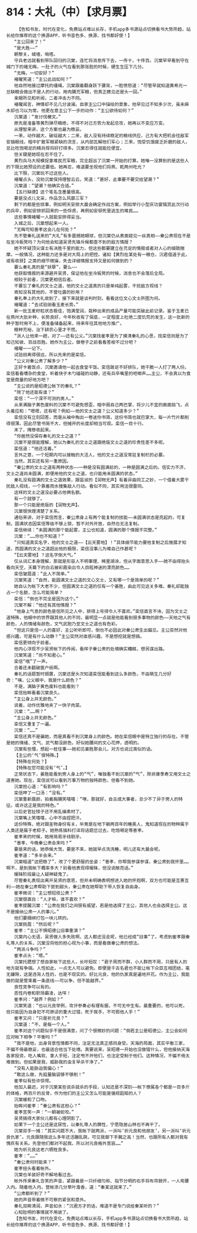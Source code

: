 # 814：大礼（中）【求月票】
        【告知书友，时代在变化，免费站点难以长存，手机app多书源站点切换看书大势所趋，站长给你推荐的这个换源APP，听书音色多、换源、找书都好使！】
       “主公回来了！”
       “是大胜——”
       朝黎关，城墙，哨塔。
       守兵老远就看到带队回归的沉棠，连忙将消息传下去，一传十，十传百。沉棠早早看到守在城门下的褚无晦，一肚子的火气在看到那张脸的时候，硬生生压下几分。
       “无晦，一切安好？”
       褚曜笑道：“主公此战如何？”
       他自然地接过摩托的缰绳，沉棠跟着翻身跃下骡背，一脸愤怒道：“尽管早就知道黄希光一旦缺粮会做出不是人的行动，用肉脯充军粮，但真正瞧见还是头一回。”
       亲眼所见和听闻，二者冲击力不同。
       褚曜闻言，神情却不见几分波澜。自家主公口中描绘的景象，他早见过不知多少次，虽未麻木却也习以为常。他更在意主公下一步的动作：“主公欲待如何？”
       沉棠道：“发讨伐檄文。”
       原先是准备等黄烈弹尽粮绝，不得不对己方势力发起总攻，她再以不变应万变。
       从理智来讲，这个方案也最为稳妥。
       一来，动作越大，破绽越大；二来，敌人没有持续稳定的粮线供应，己方有大把机会往敌军安插眼线，暗中扩散军粮紧缺的流言，从内部瓦解他们军心；三来，饱受饥饿疲乏折磨的敌人，总比吃饱喝足的精兵悍将好打得多。沉棠忍得住就能捡便宜。
       但关键是她现在忍不住了。
       黄烈兵马大规模捉拿难民充军粮，完全超出了沉棠一开始的打算。她唯一没算到的是这些人的下限比她预设的还要低。她再忍，难道要坐视他们将燕、乾两州吃光？
       比下限，沉棠玩不过这些人。
       褚曜点头，没劝沉棠保持理智云云，笑道：“甚好，此事要不要交给望潮？”
       沉棠道：“望潮？他确实合适。”
       【五行缺德】这个笔名含墨量很高。
       要是没点儿文采，作品怎么风靡三军？
       剩下的都是些琐事，例如明天安排大晨会确定作战方案，例如举行小型庆功宴犒赏此次行动的兵卒，例如安排抓回来的一些俘虏，再例如安顿死里逃生的难民……
       这些事情褚曜一人就能安排得妥当。
       入城之后，沉棠想起来一人。
       “无晦可知善孝这会儿在何处？”
       先不管秦礼送来的“大礼”有多震撼她眼球，但沉棠仍从表面窥见一丝真相——秦公肃现在不是在坐冷板凳吗？为何他会知道吴贤先锋斥候都查不到的敌方情报？
       她不怀疑顶尖谋士有决胜千里的能力，但这些都要建立在充足的情报或者对人心的细致揣摩。一般情况，这种能力还多是对大局上的把控。诸如【黄烈在某处有一粮仓，沉君借道于此，或有收获】之类的细节微操，失去详细情报支持又是如何做到的？
       要么秦礼真的是“妖孽”，要么——
       他获取情报的来源避开吴贤，保证他在坐冷板凳的时候，消息也不会落后全局。
       相较于前者，沉棠更相信后者。
       不要忘了秦礼的文士之道，他的文士之道真的只是单纯起雾，干扰敌方视线？
       焉知没有其他的，不曾吐露的妙用？
       秦礼奉上的大礼收到了，接下来就是谈判时刻，看看这位文心文士所图为何。
       褚曜道：“去试验田看玉麦长势。”
       新一批玉麦籽粒状态极佳，饱满莹润，栽种出来的成品产量可能突破此前记录。鉴于玉麦已在燕州大批补种，长势良好，今年秋收有了保底，一定程度上杜绝二度饥荒的发生，这一批新的种子暂时用不上，便准备储备起来，待来年往其他地方推广。
       粮种充裕，治下耕农心里才不慌。
       “派人让他来一趟，对了——还有公义。”沉棠找崔孝是为了摸清秦礼的心思，找栾信则是为了知己知彼、百战百胜。她作为主公，做卷子之前看看答桉不过分吧？
       褚曜一一记下。
       试验田离得很远，所以先来的是栾信。
       “公义对秦公肃了解多少？”
       正好卡着饭点，沉棠邀请他一起去食堂干饭。栾信跛足不好排队，她干脆一人打了两人份。栾信看看嘈杂的食堂，听着快子木勺磕碰的动静，还有兵卒嘴里的吧唧声……主公，不会真以为食堂是商量的好地方吧？
       “主公说的是昭德公帐下的秦礼？”
       “除了他还能有谁？”
       栾信：“一个深不可测的男人。”
       从来满脑子黄色废料的沉棠不可避免想歪，暗中扇自己两巴掌，将少儿不宜的画面拍飞，点头着应和：“嗯嗯，还有呢？例如——他的文士之道？公义知道多少？”
       栾信没有立刻回答，而是从袖中掏出一卷迷你书简，这份书简也就巴掌大，每一片竹片都削得很薄。因此尽管书简不大，但摊开的长度却相当可观。栾信一目十行。
       末了，掩卷收起来。
       “你居然没保存秦礼的文士之道？”
       沉棠不是很能理解，她以为秦礼的文士之道跟绝版文士之道的珍贵性差不多呢。
       栾信道：“他还活着。”
       言外之意，一个短期内可以接触的大活人，他的文士之道没常驻复制栏的必要。
       当然，其实还有另一重原因。
       “秦公肃的文士之道有两种状态——一种是没有圆满前的，一种是圆满之后的。信实力不济，文士之道尚未圆满，即便用他的文士之道，也只能用未圆满的状态。”
       秦礼没有圆满的文士之道效果，跟苗淑的【润物无声】有着异曲同工之妙，一个借着大雾干扰敌人视线，一个靠着雨水搜集敌人行动。看似不同，其实用法很雷同。
       这样的文士之道没必要占他俩名额。
       有一个就够了。
       那一个只能是绝版的【润物无声】。
       沉棠很快理清楚了关系。
       通俗来讲，对于栾信而言，秦公肃身上有两个能复制的技能——未圆满状态是亮起的，可复制，圆满状态因栾信等级不够上锁，暂不对外开放，自然也无法复制。
       栾信继续：“未圆满的那个能起雾，主公也知道，圆满的那个情报不完整。”
       沉棠：“……你也不知道？”
       “只知道真实名字，他的文士之道——【云天雾地】！”具体细节能力要他复制之后施展才知道，而圆满的文士之道超出他的极限，栾信没事儿为难自己作甚呢？
       “【云天雾地】？这名字倒大气。”
       仅从词汇本身理解，那就是形容人不明事理、稀里湖涂，但从字面意思入手——她不由得抬头看向天空，天幕下的白云被彩霞染出令人目眩神迷的漂亮颜色……
       栾信皱眉道：“此人不简单。”
       沉棠笑道：“自然，能圆满文士之道的文心文士，又有哪一个是简单的呢？”
       她自认为帐下大老不少，但圆满文士之道的仅有一个姜胜，由此可见这关多难。秦礼却能独占一个名额，怎么可能简单？
       栾信：“倒也不完全是因为这个。”
       沉棠不解：“他还有其他情报？”
       “他身上气息的颜色是信所见之人中，排得上号得令人不喜欢。”栾信直言不讳，因为文士之道特殊，他眼中的世界跟其他人的不同，最明显一点就是他能看到很多事物的颜色——天地之气有颜色，人的情绪有颜色，文气武胆乃至文士之道也有色彩。
       “但这只是信一人的喜好，主公听听即可，倒也不必因此对秦公肃生出偏见。主公突然对他感兴趣，可是有什么动静？”主公突然对谁感兴趣，不是想挖就是想搞。
       栾信更倾向于前者。
       他内心浮现不少吴贤帐下的传闻，看样子秦公肃的处境确实糟糕，想另谋出路。
       沉棠笑道：“尚不知君心。”
       栾信“哦”了一声。
       合着还未戳破窗户纸啊。
       秦礼的话题暂时搁置，沉棠还是头次知道栾信能看到这么多颜色，不由萌生几分好奇：“咦，公义眼中，我是什么颜色？”
       不是，满脑子黄色废料也能看到？
       栾信抬眸看着沉棠良久。
       “主公身上并无颜色。”
       说着，动作优雅地夹了一快子肉菜。
       沉棠：“……啊？”
       “主公身上并无颜色。”
       栾信又重复了一遍。
       沉棠：“……”
       栾信还真不是骗她，而是真看不到沉棠身上的颜色。她在栾信眼中是特立独行的存在。不管是她的情绪、文气、武气都没颜色，好似她腰间的文心花押，透明的。
       沉棠有些懵，想起一桩往事——她初见姜胜那会儿，对方也说过类似的话。
       【主公的‘气’很特殊。】
       【特殊在何处？】
       【特殊在您可能没有‘气’。】
       正常状态下，姜胜能看到旁人身上的“气”，唯独看不到沉棠的“气”，除非康季寿又用文士之道害她。现在，栾信说可以看到万事万物的独特颜色，但看不到她。
       沉棠担心道：“有影响吗？”
       栾信呷了一口汤：“没有。”
       沉棠重新展颜，拍着胸脯笑嘻嘻：“嘿，那就好，自古成大事者，总少不了异于旁人的特征。或许这正是我的特色。”
       以后史官扯犊子还不用乱编素材了。
       沉棠嘴上笑嘻嘻，心中不由捏把汗。
       这份特殊，绝对跟圣物身份有关，毕竟是在地下躺两百年的睡美人，鬼知道现在的物种属于人类还是属于老粽子。她熟练插科打诨将话题岔过去，吃饱喝足等善孝。
       崔孝来的时候，她用简易牙线剔牙。
       “善孝，今晚秦公肃会来吗？”
       要是来的话，她恭候大驾，要是不来，她就早点洗洗睡，明儿还有大晨会呢。
       崔孝道：“多半会来。”
       沉棠暗道“这把稳了”，改了个更舒服的坐姿：“善孝，你帮我参谋参谋，秦公肃到我怀里……啊不，是到我帐下概率多大？别看他表现得暧昧，但没说敞亮话。”
       暧昧阶段最让人疑神疑鬼了。
       尽管秦礼表现出离开吴贤的意思，但并未明确表明想进入她的怀抱啊，双方也可能是互惠互利——她在秦公肃帮助下尝到甜头，秦公肃在她帮助下带人恢复自由身。
       崔孝微诧：“主公想招揽公肃？”
       沉棠很直白：“人才嘛，谁不喜欢？”
       崔孝提醒沉棠：“公肃在我们之间很有威望，若是他选择了主公，其他人也会选择主公。这不是接纳公肃一人的事儿。”
       他们要捆绑打包一块儿转的。
       沉棠挑眉：“然后呢？”
       崔孝：“主公不惧昭德公旧事重演？”
       沉棠内心无语，吴贤做人多失败啊，这人都还没走呢，他已经成“旧事”了。考虑到崔孝跟秦礼等人的关系，沉棠没将他的担心视为小事，而是看做秦公肃的想法。
       “两派斗争吗？”
       崔孝点头：“嗯。”
       沉棠托腮想了想自家帐下这些人，长吁短叹：“君子周而不群，小人群而不周，只是有人的地方就有争端。人性如此，一点无人可以避免。即便是千古名君也不能让帐下众臣互相团结，毫无嫌隙，这是违背人性的，也是不现实的。好比元良，他的仇家真是遍地开花。作为主公，我能做的就是管束着一条底线——可以争，但不能越界。”
       良性竞争可以有的。
       恶性内卷和职场霸凌，达咩！
       崔孝问：“越界？例如？”
       沉棠笑道：“也以元良举例，攻讦参奏必有理有据，不可无中生有。最重要的，他可以死，但只能因为自身犯不可原谅的重大过错，死于我手，不可假他人手！”
       崔孝又问：“只是祈元良？”
       沉棠道：“不，是每一个人。”
       崔孝对这个问题似乎不是很满意，问了个很微妙的问题：“倘若主公是昭德公，主公会如何应对帐下相争？平衡吗？”
       “我不是他，出身背景性情都不同，注定无法真正感同身受。天海的局面，其实平衡三家，不偏不倚最稳妥，也最适合他当下处境。真要说来，吴昭德一开始也没做错什么，但他接纳天海各家投资，吃人嘴软、拿人手短，注定甩不开他们，也注定受制于他们。这种情况，不偏不倚太难做到。但如果是我，威胁我的虫豸早杀干净了。”
       “没有人能胁迫我偏心！”
       “敢这么做，先掂量脑袋够不够削！”
       崔孝似有些许惊愕。
       他加入最迟，对于沉棠某些说杀就杀的手段，认知还是不深刻——帐下僚属各个都是一百多斤的体格，两百斤的反骨，作为他们的主公又怎么可能是循规蹈矩的人？
       沉棠缓和了口吻。
       抬眸问崔孝：“秦公肃有这担心？”
       崔孝苦笑一声：“一朝被蛇咬。”
       吴贤搞得大家伙儿都有心理阴影了。
       如果下一个主公还是这尿性，以秦礼等人的脾性，宁愿隐居山林也不再干了。
       沉棠双手一摊：“其实问题不大，我帐下就两派，一派叫‘祈元良和他朋友’，另一派叫‘祈元良仇家’。元良跟随我这么多年还活蹦乱跳，可见我御下手腕之高！当然，也跟所有人都对我有愧疚有关系。先登他们都对不起我，所以对元良格外宽容……”
       她为祈元良这老六牺牲良多。
       崔孝：“……”
       “秦公肃何时能来？”
       崔孝扭头看着帐外。
       沉棠也羊装好奇不解地看过去。
       帐外传来秦礼含笑的声音，紧跟着是一只纤细匀称、指节分明的右手将布帘掀开，一人弯腰入内。随着他入内，营帐添几分草叶澹香，道：“秦某这就来了。”
       “公肃都听到了？”
       她的声音带着微不可察的紧张和意外。
       秦礼双眸清润，声音如水：“沉君方才的话，难道不是专门说给秦某听的？”
       心知肚明的事情就不用装了。
       【告知书友，时代在变化，免费站点难以长存，手机app多书源站点切换看书大势所趋，站长给你推荐的这个换源APP，听书音色多、换源、找书都好使！】